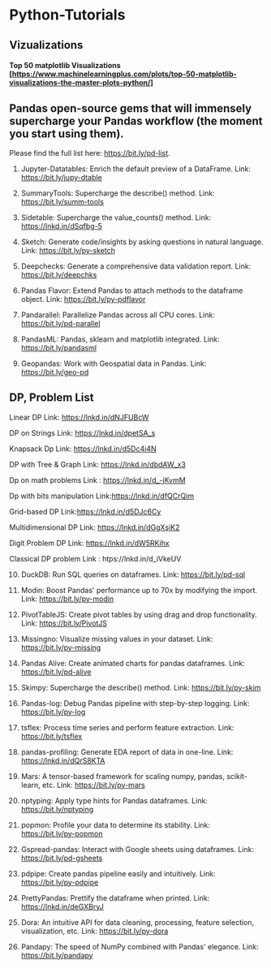 # Python-Tutorials

## Vizualizations
#### Top 50 matplotlib Visualizations [https://www.machinelearningplus.com/plots/top-50-matplotlib-visualizations-the-master-plots-python/]

## Pandas open-source gems that will immensely supercharge your Pandas workflow (the moment you start using them).

Please find the full list here: https://bit.ly/pd-list.

1) Jupyter-Datatables: Enrich the default preview of a DataFrame.
Link: https://bit.ly/jupy-dtable

2) SummaryTools: Supercharge the describe() method.
Link: https://bit.ly/summ-tools

3) Sidetable: Supercharge the value_counts() method.
Link: https://lnkd.in/dSqfbg-5

4) Sketch: Generate code/insights by asking questions in natural language.
Link: https://bit.ly/py-sketch

5) Deepchecks: Generate a comprehensive data validation report.
Link: https://bit.ly/deepchks

6) Pandas Flavor: Extend Pandas to attach methods to the dataframe object.
Link: https://bit.ly/py-pdflavor

7) Pandarallel: Parallelize Pandas across all CPU cores.
Link: https://bit.ly/pd-parallel

8) PandasML: Pandas, sklearn and matplotlib integrated.
Link: https://bit.ly/pandasml

9) Geopandas: Work with Geospatial data in Pandas.
Link: https://bit.ly/geo-pd

##  DP, Problem List
Linear DP
Link: https://lnkd.in/dNJFUBcW

 DP on Strings 
Link: https://lnkd.in/dpetSA_s

 Knapsack Dp
Link: https://lnkd.in/d5Dc4j4N

 DP with Tree & Graph 
Link: https://lnkd.in/dbdAW_x3

 Dp on math problems
Link : https://lnkd.in/d_-jKvmM

 Dp with bits manipulation
Link:https://lnkd.in/dfQCrQim

 Grid-based DP 
Link:https://lnkd.in/d5DJc6Cy

 Multidimensional DP 
Link: https://lnkd.in/dGgXsjK2

 Digit Problem DP 
Link: https://lnkd.in/dW5RKihx

 Classical DP problem 
Link : htps://lnkd.in/d_iVkeUV


10) DuckDB: Run SQL queries on dataframes.
Link: https://bit.ly/pd-sql

11) Modin: Boost Pandas' performance up to 70x by modifying the import.
Link: https://bit.ly/py-modin

12) PivotTableJS: Create pivot tables by using drag and drop functionality.
Link: https://bit.ly/PivotJS

13) Missingno: Visualize missing values in your dataset. 
Link: https://bit.ly/py-missing

14) Pandas Alive: Create animated charts for pandas dataframes.
Link: https://bit.ly/pd-alive

15) Skimpy: Supercharge the describe() method.
Link: https://bit.ly/py-skim

16) Pandas-log: Debug Pandas pipeline with step-by-step logging.
Link: https://bit.ly/py-log

17) tsflex: Process time series and perform feature extraction.
Link: https://bit.ly/tsflex

18) pandas-profiling: Generate EDA report of data in one-line.
Link: https://lnkd.in/dQrS8KTA

19) Mars: A tensor-based framework for scaling numpy, pandas, scikit-learn, etc.
Link: https://bit.ly/py-mars

20) nptyping: Apply type hints for Pandas dataframes.
Link: https://bit.ly/nptyping

21) popmon: Profile your data to determine its stability.
Link: https://bit.ly/py-popmon

22) Gspread-pandas: Interact with Google sheets using dataframes.
Link: https://bit.ly/pd-gsheets

23) pdpipe: Create pandas pipeline easily and intuitively.
Link: https://bit.ly/py-pdpipe

24) PrettyPandas: Prettify the dataframe when printed. 
Link: https://lnkd.in/deGXBryJ

25) Dora: An intuitive API for data cleaning, processing, feature selection, visualization, etc.
Link: https://bit.ly/py-dora

26) Pandapy: The speed of NumPy combined with Pandas' elegance.
Link: https://bit.ly/pandapy
